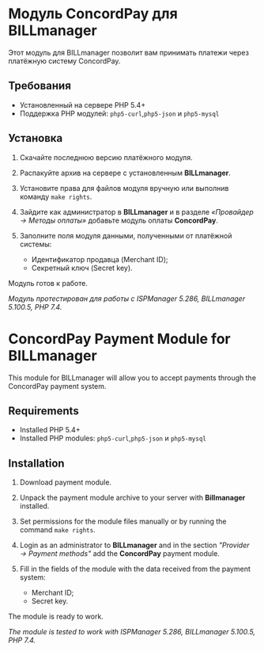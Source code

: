 # Модуль ConcordPay для BILLmanager

Этот модуль для BILLmanager позволит вам принимать платежи через платёжную систему ConcordPay.

## Требования

- Установленный на сервере PHP 5.4+
- Поддержка PHP модулей: `php5-curl`,`php5-json` и `php5-mysql`

## Установка

1. Скачайте последнюю версию платёжного модуля.
   
2. Распакуйте архив на сервере с установленным **BILLmanager**.
   
3. Установите права для файлов модуля вручную или выполнив команду `make rights`.
   
4. Зайдите как администратор в **BILLmanager** и в разделе *«Провайдер → Методы оплаты»* добавьте модуль оплаты **ConcordPay**.
   
5. Заполните поля модуля данными, полученными от платёжной системы:
   - Идентификатор продавца (Merchant ID);
   - Секретный ключ (Secret key).
  
Модуль готов к работе.

*Модуль протестирован для работы с ISPManager 5.286, BILLmanager 5.100.5, PHP 7.4.*

# ConcordPay Payment Module for BILLmanager

This module for BILLmanager will allow you to accept payments through the ConcordPay payment system.

## Requirements

- Installed PHP 5.4+
- Installed PHP modules: `php5-curl`,`php5-json` и `php5-mysql`

## Installation

1. Download payment module.
   
2. Unpack the payment module archive to your server with **Billmanager** installed.
   
3. Set permissions for the module files manually or by running the command `make rights`.

4. Login as an administrator to **BILLmanager** and in the section *"Provider → Payment methods"* add the **ConcordPay** payment module.

5. Fill in the fields of the module with the data received from the payment system:
   - Merchant ID;
   - Secret key.

The module is ready to work.

*The module is tested to work with ISPManager 5.286, BILLmanager 5.100.5, PHP 7.4.*